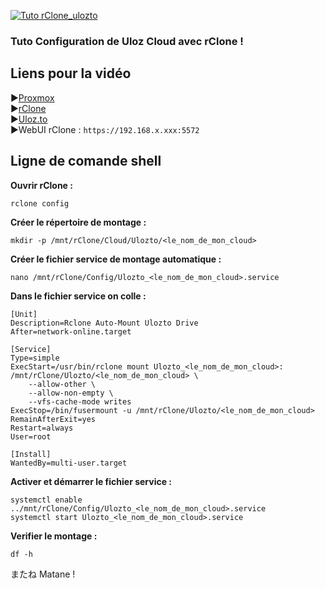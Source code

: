 [![Tuto rClone_ulozto](https://github.com/user-attachments/assets/0327c6ab-e479-4a06-afb2-58658b757e2c)](https://youtu.be/XUQJlWxmhl4)

### Tuto Configuration de Uloz Cloud avec rClone !

## Liens pour la vidéo

►[Proxmox](https://proxmox.com) <br/>
►[rClone](https://rclone.org/) <br/>
►[Uloz.to](https://uloz.to/?partner=25208436) <br/>
►WebUI rClone : `https://192.168.x.xxx:5572`

## Ligne de comande shell
**Ouvrir rClone :**
```
rclone config
```

**Créer le répertoire de montage :**
```
mkdir -p /mnt/rClone/Cloud/Ulozto/<le_nom_de_mon_cloud>
```

**Créer le fichier service de montage automatique :**
```
nano /mnt/rClone/Config/Ulozto_<le_nom_de_mon_cloud>.service
```

**Dans le fichier service on colle :**
```
[Unit]
Description=Rclone Auto-Mount Ulozto Drive
After=network-online.target

[Service]
Type=simple
ExecStart=/usr/bin/rclone mount Ulozto_<le_nom_de_mon_cloud>: /mnt/rClone/Ulozto/<le_nom_de_mon_cloud> \
    --allow-other \
    --allow-non-empty \
    --vfs-cache-mode writes
ExecStop=/bin/fusermount -u /mnt/rClone/Ulozto/<le_nom_de_mon_cloud>
RemainAfterExit=yes
Restart=always
User=root

[Install]
WantedBy=multi-user.target
```

**Activer et démarrer le fichier service :**
```
systemctl enable ../mnt/rClone/Config/Ulozto_<le_nom_de_mon_cloud>.service
systemctl start Ulozto_<le_nom_de_mon_cloud>.service
```

**Verifier le montage :**
```
df -h
```


またね Matane !
